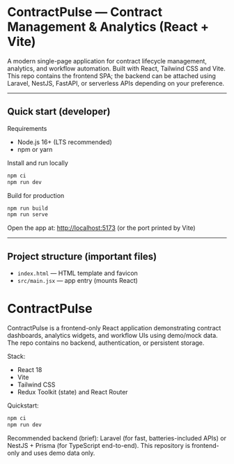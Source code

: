 # ContractPulse — Contract Management & Analytics (React + Vite)

A modern single-page application for contract lifecycle management, analytics, and workflow automation. Built with React, Tailwind CSS and Vite. This repo contains the frontend SPA; the backend can be attached using Laravel, NestJS, FastAPI, or serverless APIs depending on your preference.

---

## Quick start (developer)

Requirements

- Node.js 16+ (LTS recommended)
- npm or yarn

Install and run locally

```powershell
npm ci
npm run dev
```

Build for production

```powershell
npm run build
npm run serve
```

Open the app at: [http://localhost:5173](http://localhost:5173) (or the port printed by Vite)

---

## Project structure (important files)

- `index.html` — HTML template and favicon
- `src/main.jsx` — app entry (mounts React)
# ContractPulse

ContractPulse is a frontend-only React application demonstrating contract dashboards, analytics widgets, and workflow UIs using demo/mock data. The repo contains no backend, authentication, or persistent storage.

Stack:
- React 18
- Vite
- Tailwind CSS
- Redux Toolkit (state) and React Router

Quickstart:

```powershell
npm ci
npm run dev
```

Recommended backend (brief):
Laravel (for fast, batteries-included APIs) or NestJS + Prisma (for TypeScript end-to-end). This repository is frontend-only and uses demo data only.

